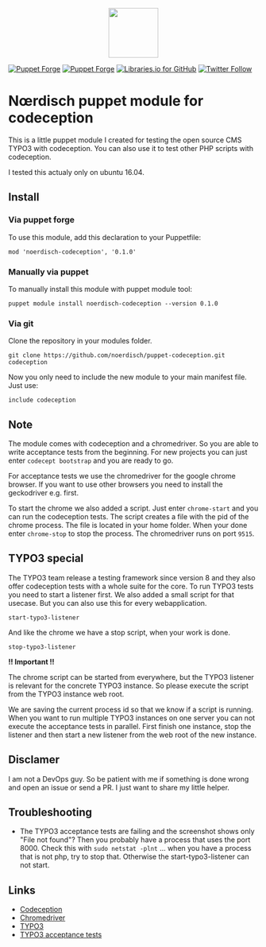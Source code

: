 <p align="center">
    <img src="https://cdn.rawgit.com/markusguenther/abe70d34f4a4621aed0ef504c5d0192b/raw/77531b5fc35685c50e25f42a22e14ff89fbe438a/logo_large.svg" height="100">
</p>

[![Puppet Forge](https://img.shields.io/puppetforge/v/noerdisch/codeception.svg?style=flat-square)](https://forge.puppet.com/noerdisch/codeception)
[![Puppet Forge](https://img.shields.io/puppetforge/dt/noerdisch/codeception.svg?style=flat-square)](https://forge.puppet.com/noerdisch/codeception)
[![Libraries.io for GitHub](https://img.shields.io/librariesio/github/noerdisch/puppet-codeception.svg?style=flat-square)](https://github.com/noerdisch/puppet-codeception/edit/feature/puppet-forge-module/README.md)
[![Twitter Follow](https://img.shields.io/twitter/follow/noerdisch.svg?style=social&label=Follow&style=flat-square)](https://twitter.com/noerdisch)


# Nœrdisch puppet module for codeception

This is a little puppet module I created for testing the open source CMS TYPO3 with codeception.
You can also use it to test other PHP scripts with codeception.

I tested this actualy only on ubuntu 16.04.

## Install

### Via puppet forge

To use this module, add this declaration to your Puppetfile:

```
mod 'noerdisch-codeception', '0.1.0'
```

### Manually via puppet

To manually install this module with puppet module tool:

```
puppet module install noerdisch-codeception --version 0.1.0
```

### Via git

Clone the repository in your modules folder.

```git clone https://github.com/noerdisch/puppet-codeception.git codeception```

Now you only need to include the new module to your main manifest file.
Just use:

```include codeception```


## Note

The module comes with codeception and a chromedriver. So you are able to write acceptance tests from the beginning.
For new projects you can just enter ```codecept bootstrap``` and you are ready to go.

For acceptance tests we use the chromedriver for the google chrome browser. If you want to use other browsers
you need to install the geckodriver e.g. first.

To start the chrome we also added a script. Just enter ```chrome-start``` and you can run the codeception tests.
The script creates a file with the pid of the chrome process. The file is located in your home folder. When your done enter ```chrome-stop``` to stop the process. The chromedriver runs on port ```9515```.


## TYPO3 special

The TYPO3 team release a testing framework since version 8 and they also offer codeception tests with a whole
suite for the core. To run TYPO3 tests you need to start a listener first. We also added a small script for that usecase.
But you can also use this for every webapplication.

```start-typo3-listener```

And like the chrome we have a stop script, when your work is done.

```stop-typo3-listener```

**!! Important !!**

The chrome script can be started from everywhere, but the TYPO3 listener is relevant for the concrete TYPO3
instance. So please execute the script from the TYPO3 instance web root.

We are saving the current process id so that we know if a script is running. When you want to run multiple
TYPO3 instances on one server you can not execute the acceptance tests in parallel. First finish one instance, stop the
listener and then start a new listener from the web root of the new instance.

## Disclamer

I am not a DevOps guy. So be patient with me if something is done wrong and open an issue or send a PR.
I just want to share my little helper.

## Troubleshooting

* The TYPO3 acceptance tests are failing and the screenshot shows only "File not found"? Then you probably have a process that uses the port 8000. Check this with ```sudo netstat -plnt``` ... when you have a process that is not php, try to stop that. Otherwise the start-typo3-listener can not start.

## Links

* [Codeception](http://codeception.com/)
* [Chromedriver](https://sites.google.com/a/chromium.org/chromedriver/)
* [TYPO3](https://typo3.org)
* [TYPO3 acceptance tests](https://wiki.typo3.org/Acceptance_testing)

